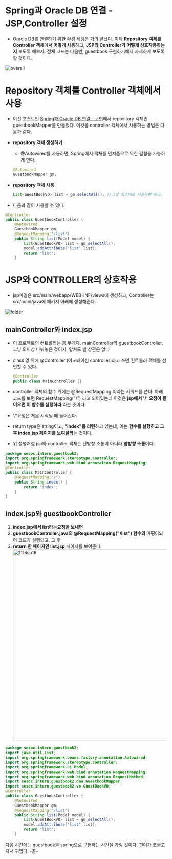 # Spring과 Oracle DB 연결 - JSP,Controller 설정

- Oracle DB를 연결하기 위한 환경 세팅은 거의 끝났다.  이제 **Repository 객체를 Controller 객체에서 어떻게 사용**하고, **JSP와 Controller가 어떻게 상호작용하는지** 보도록 해보자. 전체 코드는 다음번, guestbook 구현하기에서 자세하게 보도록 할 것이다.

![overall](https://user-images.githubusercontent.com/37058233/99876696-b7023580-2c3b-11eb-843c-dbf64d0c51e2.PNG)

# Repository 객체를 Controller 객체에서 사용

- 이전 포스트인  [Spring과 Oracle DB 연결 - 구현](http://yejip.com/web/2020-11-16-SpringOracle2DB/)에서 repository 객체인 guestbookMapper를 만들었다. 이것을 controller 객체에서 사용하는 방법은 다음과 같다.

- **repository 객체 생성하기**

  - @Autowired를 사용하면, Spring에서 객체를 던져줌으로 약한 결합을 가능하게 한다.

  ```java
  @Autowired
  GuestbookMapper gm;
  ```

- **repository 객체 사용**

  ```java
  List<GuestBookVO> list = gm.selectAll(); //그냥 펑소대로 사용하면 된다.
  ```

- 다음과 같이 사용할 수 있다.

```java
@Controller
public class GuestbookController {
    @Autowired
    GuestbookMapper gm;
    @RequestMapping("/list")
    public String list(Model model) {
        List<GuestBookVO> list = gm.selectAll();
        model.addAttribute("list",list);
        return "list";
    }
```

# JSP와 CONTROLLER의 상호작용

-  jsp파일은 src/main/webapp/WEB-INF/views에 생성하고, Controller는 src/main/java에 패키지 아래에 생성해준다.

![folder](https://user-images.githubusercontent.com/37058233/99876694-b5387200-2c3b-11eb-9857-27c20e35bc7e.PNG)

## **mainController와 index.jsp**

- 이 프로젝트의 컨트롤러는 총 두개다. mainController와 guestbookController. 그냥 의미상 나눠놓은 것이지, 합쳐도 별 상관은 없다

- class 명 위에 @Controller (어노테이션 controller)라고 쓰면 컨트롤러 객체를 선언할 수 있다. 

  ```java
  @Controller
  public class MainController {}
  ```

- controller 객체의 함수 위에는 @RequestMapping 이라는 키워드를 쓴다. 아래 코드를 보면 RequestMapping("/") 라고 되어있는데 이것은 **jsp에서 '/' 요청이 들어오면 이 함수를 실행하라** 라는 뜻이다.
- '/'요청은 처음 시작될 때 들어간다. 
- return type은 string이고, **"index"를 리턴**하고 있는데, 이는 **함수를 실행하고 그 후 index.jsp 페이지를 보여달라**는 것이다.
- 위 설명처럼 jsp와 controller 객체는 단방향 소통이 아니라 **양방향 소통**이다.

```java
package sesoc.intern.guestbook2;
import org.springframework.stereotype.Controller;
import org.springframework.web.bind.annotation.RequestMapping;
@Controller
public class MainController {	
	@RequestMapping("/")
	public String index() {
		return "index";
	}
}
```

## **index.jsp와 guestbookController**

1. **index.jsp에서 list라는요청을 보내면** 
2. **guestbookController.java의 @RequestMapping("/list") 함수와 매핑**이되어 코드가 실행되고, 그 후
3.  **return 한 페이지인 list.jsp** 페이지를 보여준다.<img width="594" alt="1116sp19" src="https://user-images.githubusercontent.com/37058233/99877503-05b2ce00-2c42-11eb-9760-acb7067a52ce.PNG">

```java
package sesoc.intern.guestbook2;
import java.util.List;
import org.springframework.beans.factory.annotation.Autowired;
import org.springframework.stereotype.Controller;
import org.springframework.ui.Model;
import org.springframework.web.bind.annotation.RequestMapping;
import org.springframework.web.bind.annotation.RequestMethod;
import sesoc.intern.guestbook2.dao.GuestbookMapper;
import sesoc.intern.guestbook2.vo.GuestBookVO;
@Controller
public class GuestbookController {
    @Autowired
    GuestbookMapper gm;
    @RequestMapping("/list")
    public String list(Model model) {
        List<GuestBookVO> list = gm.selectAll();
        model.addAttribute("list",list);
        return "list";
    }
```

다음 시간에는 guestbook을 spring으로 구현하는 시간을 가질 것이다. 핀이가 코골고 자서 귀엽다. -끝-